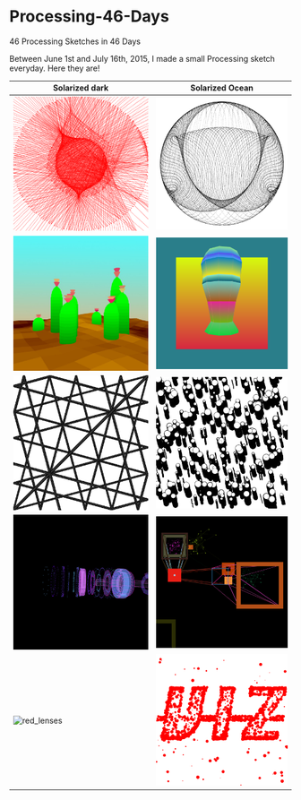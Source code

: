 # Processing-46-Days
46 Processing Sketches in 46 Days

Between June 1st and July 16th, 2015, I made a small Processing sketch everyday. Here they are!

|Solarized dark             |  Solarized Ocean|
|-------------------------|-------------------------|
|![String_Arrangement](https://github.com/SamIngersoll/Processing-46-Days/blob/master/Images/stringArrangement_004.png)|![Image of Yaktocat](https://github.com/SamIngersoll/Processing-46-Days/blob/master/Images/weirdBall_3025.png)|
|![cacti](https://github.com/SamIngersoll/Processing-46-Days/blob/master/Images/cacti_117.jpg)|![mushroom](https://github.com/SamIngersoll/Processing-46-Days/blob/master/Images/mushRoomsColorShader_6207.png)|
|![ripple_paths](https://github.com/SamIngersoll/Processing-46-Days/blob/master/Images/ripplePaths_5790.png)|![bubbles](https://github.com/SamIngersoll/Processing-46-Days/blob/master/Images/bubbles_426.png)|
|![ui_cylinder](https://github.com/SamIngersoll/Processing-46-Days/blob/master/Images/uiCylinder_3404.png)|![square_connectors](https://github.com/SamIngersoll/Processing-46-Days/blob/master/Images/squareConnectors_413.png)|
|![red_lenses](https://github.com/SamIngersoll/Processing-46-Days/blob/master/Images/redLenses_631.png)|![text_particles](https://github.com/SamIngersoll/Processing-46-Days/blob/master/Images/textParticles_357.png)|
